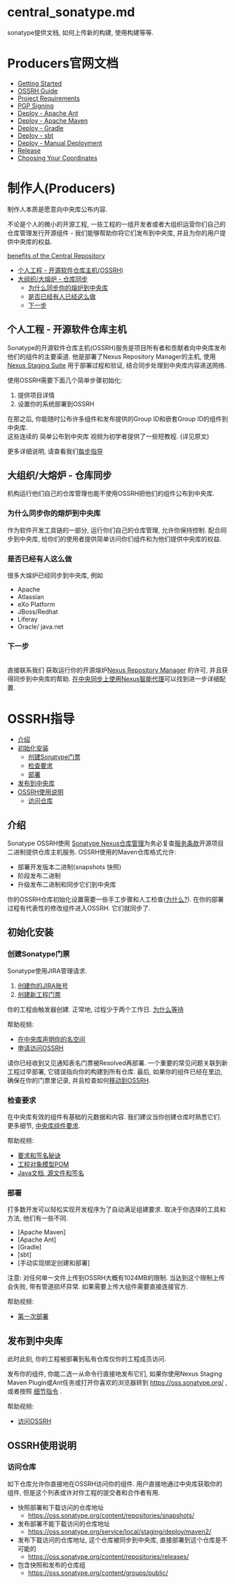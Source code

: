 
# central_sonatype.md  

sonatype提供文档, 如何上传新的构建, 使用构建等等.  


# Producers官网文档  
- [Getting Started](http://central.sonatype.org/pages/producers.html)  
- [OSSRH Guide](http://central.sonatype.org/pages/ossrh-guide.html)  
- [Project Requirements](http://central.sonatype.org/pages/requirements.html)  
- [PGP Signing](http://central.sonatype.org/pages/working-with-pgp-signatures.html)  
- [Deploy - Apache Ant](http://central.sonatype.org/pages/apache-ant.html)  
- [Deploy - Apache Maven](http://central.sonatype.org/pages/apache-maven.html)  
- [Deploy - Gradle](http://central.sonatype.org/pages/gradle.html)  
- [Deploy - sbt](http://central.sonatype.org/pages/sbt.html)  
- [Deploy - Manual Deployment](http://central.sonatype.org/pages/manual-staging-bundle-creation-and-deployment.html)   
- [Release](http://central.sonatype.org/pages/releasing-the-deployment.html)   
- [Choosing Your Coordinates](http://central.sonatype.org/pages/choosing-your-coordinates.html)  





# 制作人(Producers)  

制作人本质是愿意向中央库公布内容.  

不论是个人的微小的开源工程, 一些工程的一组开发者或者大组织运营你们自己的仓库管理发行开源组件 - 我们能够帮助你将它们发布到中央库, 并且为你的用户提供中央库的权益.  

[benefits of the Central Repository](http://central.sonatype.org/pages/about.html)   

- [个人工程 - 开源软件仓库主机(OSSRH)](#producersIndividualProjects)  
- [大组织/大熔炉 - 仓库同步](#producersLargeOrganizations)  
    - [为什么同步你的熔炉到中央库](#producersWhySynchronize)  
    - [是否已经有人已经这么做](#producersIsAnybodyDoing)    
	- [下一步](#producersNextStep)  

	
<span id = "producersIndividualProjects"> </span> 	
## 个人工程 - 开源软件仓库主机	

Sonatype的开源软件仓库主机(OSSRH)服务是项目所有者和贡献者向中央库发布他们的组件的主要渠道. 
他是部署了Nexus Repository Manager的主机, 使用[Nexus Staging Suite](http://books.sonatype.com/nexus-book/reference/staging.html) 用于部署过程和验证, 结合同步处理到中央库内容递送网络.  

使用OSSRH需要下面几个简单步骤初始化: 
1. 提供项目详情  
2. 设置你的系统部署到OSSRH  

在那之后, 你能随时公布许多组件和发布提供的Group ID和嵌套Group ID的组件到中央库.  
这些连续的 简单公布到中央库 视频为初学者提供了一些短教程. (详见原文)  

更多详细说明, 请查看我们[每步指导](http://central.sonatype.org/pages/ossrh-guide.html)  




<span id = "producersLargeOrganizations"> </span>
## 大组织/大熔炉 - 仓库同步  
   
机构运行他们自己的仓库管理也能不使用OSSRH把他们的组件公布到中央库.   


<span id = "producersWhySynchronize">  </span> 
### 为什么同步你的熔炉到中央库  
   
作为软件开发工具链的一部分, 运行你们自己的仓库管理, 允许你保持控制. 配合同步到中央库, 给你们的使用者提供简单访问你们组件和为他们提供中央库的权益.  
 

<span id = "producersIsAnybodyDoing">  </span>  
### 是否已经有人这么做  

很多大熔炉已经同步到中央库, 例如  

- Apache  
- Atlassian  
- eXo Platform  
- JBoss/Redhat  
- Liferay  
- Oracle/ java.net  

 
<span id = "producersNextStep"> </span>  
### 下一步  

<span id = "producersNextSteps">  </span>  
直接联系我们 获取运行你的开源熔炉[Nexus Repository Manager](https://www.sonatype.com/nexus-repository-sonatype) 的许可, 并且获得同步到中央库的帮助. 
[在中央同步上使用Nexus智能代理](http://central.sonatype.org/pages/central-sync-with-nexus-smart-proxy.html)可以找到进一步详细配置.  



# OSSRH指导  

- [介绍](#ossrhGuideIntroduction)   
- [初始化安装](#ossrhGuideInitialSetup)  
    - [创建Sonatype门票](#ossrhGuideCreateTicket)     
	- [检查要求](#ossrhGuideReviewRequirements)     
	- [部署](#ossrhGuideDeployment)  
- [发布到中央库](#ossrhGuideRelease)   
- [OSSRH使用说明](#ossrhGuideOSSRH)    
    - [访问仓库](#ossrhGuideAccessing)    


<span id = "ossrhGuideIntroduction"> </span> 	
## 介绍  
Sonatype OSSRH使用 [Sonatype Nexus仓库管理](links.sonatype.com/products/nexus/pro/home)为务必复查[服务条款](http://central.sonatype.org/pages/central-repository-producer-terms.html)开源项目二进制提供仓库主机服务. OSSRH使用的Maven仓库格式允许: 

- 部署开发版本二进制(snapshots 快照)  
- 阶段发布二进制  
- 升级发布二进制和同步它们到中央库  

你的OSSRH仓库初始化设置需要一些手工步骤和人工检查([为什么?](http://central.sonatype.org/articles/2014/Feb/27/why-the-wait/)).
在你的部署过程有代表性的修改组件进入OSSRH. 它们就同步了.    
 
 
<span id = "ossrhGuideInitialSetup" > </span>
## 初始化安装 

<span id = "ossrhGuideCreateTicket"> </span> 
### 创建Sonatype门票  
Sonatype使用JIRA管理请求.  

1. [创建你的JIRA账号](https://issues.sonatype.org/secure/Signup!default.jspa)  
2. [创建新工程门票](https://issues.sonatype.org/secure/CreateIssue.jspa?issuetype=21&pid=10134)  

你的工程由触发器创建. 正常地, 过程少于两个工作日. [为什么等待](http://central.sonatype.org/articles/2014/Feb/27/why-the-wait/) 

帮助视频:  
- [在中央库声明你的名空间](https://youtu.be/P_3yo-oU1To)  
- [申请访问OSSRH](https://youtu.be/0gyF17kWMLg)  

请你已经收到又见通知表名门票被Resolved再部署. 一个重要的常见问题关联到新工程过早部署, 它错误指向你的构建到所有仓库. 最后, 如果你的组件已经在里边, 确保在你的门票里记录, 并且检查如何[移动到OSSRH](http://central.sonatype.org/articles/2014/Feb/27/migrating-a-project-to-ossrh/).  


<span id = "ossrhGuideReviewRequirements" > </span> 
### 检查要求 
在中央库有效的组件有基础的元数据和内容. 我们建议当你创建仓库时熟悉它们. 更多细节, [中央库组件要求](http://central.sonatype.org/pages/requirements.html).   

帮助视频:  
- [要求和签名秘诀](https://youtu.be/DE3FVty3NgE)  
- [工程对象模型POM](https://youtu.be/N7KXuvi_2SE)  
- [Java文档, 源文件和签名](https://youtu.be/HeQ70mRSSGE)  

 
<span id = "ossrhGuideDeployment"> </span>
### 部署 
打多数开发可以轻松实现开发程序为了自动满足组建要求. 取决于你选择的工具和方法, 他们有一些不同.  

- [Apache Maven]  
- [Apache Ant]  
- [Gradle]  
- [sbt] 
- [手动实现绑定创建和部署]  

注意: 对任何单一文件上传到OSSRH大概有1024MB的限制. 当达到这个限制上传会失败, 带有管道损坏异常. 如果需要上传大组件需要直接连接官方.    

帮助视频: 
- [第一次部署](https://youtu.be/dXR4pJ_zS-0)  


<span id = "ossrhGuideRelease"> </span>  
## 发布到中央库 

此时此刻, 你的工程被部署到私有仓库仅你的工程成员访问. 

发布你的组件, 你能二选一从命令行直接地发布它们, 如果你使用Nexus Staging Maven Plugin或Ant任务或打开你喜欢的浏览器转到 https://oss.sonatype.org/ , 或者按照 [细节指令](http://central.sonatype.org/pages/releasing-the-deployment.html) . 

帮助视频: 
- [访问OSSRH](https://youtu.be/b5D2EBjLp40)  



<span id = "ossrhGuideOSSRH"> </span>  
## OSSRH使用说明   


<span id = "ossrhGuideAccessing"> </span>  
### 访问仓库  

如下仓库允许你直接地在OSSRH访问你的组件. 用户直接地通过中央库获取你的组件, 但是这个列表或许对你工程的提交者和合作者有用. 

- 快照部署和下载访问的仓库地址  
  - https://oss.sonatype.org/content/repositories/snapshots/  
- 发布部署不能下载访问的仓库地址    
  - https://oss.sonatype.org/service/local/staging/deploy/maven2/  
- 发布下载访问的仓库地址, 这个仓库被同步到中央库, 直接部署到这个仓库是不可能的  
  - https://oss.sonatype.org/content/repositories/releases/  
- 包含快照和发布的仓库组  
  - https://oss.sonatype.org/content/groups/public/  


  








































  	




    


	

	
	
	

 





 












































  








